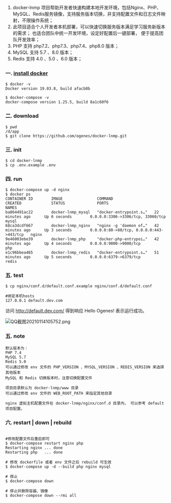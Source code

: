 1. docker-lnmp 项目帮助开发者快速构建本地开发环境，包括Nginx、PHP、MySQL、Redis服务镜像，支持服务版本切换，并支持配置文件和日志文件映射，不限操作系统；
2. 此项目适合个人开发者本机部署，可以快速切换服务版本满足学习服务新版本的需求； 也适合团队中统一开发环境，设定好配置后一键部署， 便于提高团队开发效率；
2. PHP 支持 php7.2、php7.3、php7.4、php8.0 版本；
3. MySQL 支持 5.7 、8.0 版本；
4. Redis 支持 4.0 、5.0 、6.0 版本；

### 一. [install docker](https://github.com/ogenes/docker-lnmp/wiki/Docker-%E7%AE%80%E4%BB%8B%E5%8F%8A%E5%AE%89%E8%A3%85)

```
$ docker -v
Docker version 19.03.8, build afacb8b

$ docker-compose -v
docker-compose version 1.25.5, build 8a1c60f6

```

### 二. download
```$xslt
$ pwd
/d/app
$ git clone https://github.com/ogenes/docker-lnmp.git
```
### 三. init
```shell script
$ cd docker-lnmp
$ cp .env.example .env
```

### 四. run
```shell script
$ docker-compose up -d nginx
$ docker ps
CONTAINER ID        IMAGE               COMMAND                  CREATED             STATUS              PORTS                                      NAMES
ba864491ac22        docker-lnmp_mysql   "docker-entrypoint.s…"   22 minutes ago      Up 6 seconds        0.0.0.0:3306->3306/tcp, 33060/tcp          mysql
68ca3dcdf667        docker-lnmp_nginx   "nginx -g 'daemon of…"   42 minutes ago      Up 3 seconds        0.0.0.0:80->80/tcp, 0.0.0.0:443->443/tcp   nginx
9e46003ebe39        docker-lnmp_php     "docker-php-entrypoi…"   42 minutes ago      Up 4 seconds        0.0.0.0:9000->9000/tcp                     php
e1c96bbea465        docker-lnmp_redis   "docker-entrypoint.s…"   51 minutes ago      Up 5 seconds        0.0.0.0:6379->6379/tcp                     redis
```

### 五. test
```
$ cp nginx/conf.d/default.conf.example nginx/conf.d/default.conf

#绑定本机hosts
127.0.0.1 default.dev.com

```
访问 http://default.dev.com/ 得到响应 Hello Ogenes! 表示运行成功。

![QQ截图20210114105752.png](https://i.loli.net/2021/01/14/NPTJhEgcszFZaOp.png)

### 五. note
    默认版本为：
    PHP 7.4
    MySQL 5.7
    Redis 5.0
    可以通过修改 env 文件的 PHP_VERSION 、MYSQL_VERSION 、REDIS_VERSION 来选择其他版本
    MySQL 和 Redis 切换版本时，注意切换配置文件
    
    项目目录默认为 docker-lnmp/www 目录
    可以通过修改 env 文件的 WEB_ROOT_PATH 来指定其他目录

    nginx 虚拟主机配置文件在 docker-lnmp/nginx/conf.d 目录内， 可以参考 default 项目配置。

### 六. restart | down | rebuild

```shell script

#修改配置文件后重启即可
$ docker-compose restart nginx php
Restarting nginx ... done
Restarting php   ... done

# 修改 dockerfile 或者 env 文件之后 rebuild 可生效
$ docker-compose up -d --build php nginx mysql

# 停止
$ docker-compose down

# 停止并删除容器、镜像
$ docker-compose down --rmi all

```


